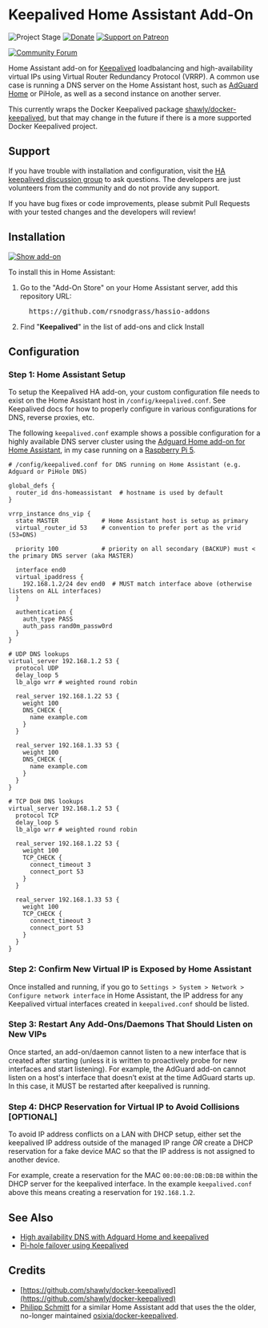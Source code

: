 # Keepalived Home Assistant Add-On

![Project Stage][project-stage-shield]
[![Donate](https://img.shields.io/badge/Donate-PayPal-green.svg)](https://www.paypal.com/cgi-bin/webscr?cmd=_donations&business=WREP29UDAMB6G)
[![Support on Patreon][patreon-shield]][patreon]

[![Community Forum][forum-shield]][forum]

Home Assistant add-on for [Keepalived](https://keepalived.org/) loadbalancing and high-availability virtual IPs using Virtual Router Redundancy Protocol (VRRP). A common use case is running a DNS server on the Home Assistant host, such as [AdGuard Home](https://github.com/hassio-addons/addon-adguard-home) or PiHole, as well as a second instance on another server.

This currently wraps the Docker Keepalived package [shawly/docker-keepalived](https://github.com/shawly/docker-keepalived), but that may change in the future if there is a more supported Docker Keepalived project.

## Support

If you have trouble with installation and configuration, visit the [HA keepalived discussion group](https://community.home-assistant.io/t/using-keepalived-in-a-hassos-installation/404185/5) to ask questions. The developers are just volunteers from the community and do not provide any support. 

If you have bug fixes or code improvements, please submit Pull Requests with your tested changes and the developers will review!

## Installation

[![Show add-on](https://my.home-assistant.io/badges/supervisor_addon.svg)](https://my.home-assistant.io/redirect/supervisor_addon/?addon=f14f1480_keepalived&repository_url=https%3A%2F%2Fgithub.com%2Frsnodgrass%2Fhassio-addons)

To install this in Home Assistant:

1. Go to the "Add-On Store" on your Home Assistant server, add this repository URL:
   
   <pre>
     https://github.com/rsnodgrass/hassio-addons
   </pre>

2. Find "__Keepalived__" in the list of add-ons and click Install

## Configuration

### Step 1: Home Assistant Setup

To setup the Keepalived HA add-on, your custom configuration file needs to exist on the Home Assistant host in `/config/keepalived.conf`.  See Keepalived docs for how to properly configure in various configurations for DNS, reverse proxies, etc.

The following  `keepalived.conf` example shows a possible configuration for a highly available DNS server cluster using the [Adguard Home add-on for Home Assistant](https://github.com/hassio-addons/addon-adguard-home), in my case running on a [Raspberry Pi 5](https://amzn.to/3CFo8nR).

```
# /config/keepalived.conf for DNS running on Home Assistant (e.g. Adguard or PiHole DNS)

global_defs {
  router_id dns-homeassistant  # hostname is used by default
}

vrrp_instance dns_vip {
  state MASTER            # Home Assistant host is setup as primary
  virtual_router_id 53    # convention to prefer port as the vrid (53=DNS)

  priority 100            # priority on all secondary (BACKUP) must < the primary DNS server (aka MASTER)

  interface end0
  virtual_ipaddress {
    192.168.1.2/24 dev end0  # MUST match interface above (otherwise listens on ALL interfaces)
  }

  authentication {
    auth_type PASS
    auth_pass rand0m_passw0rd
  }
}

# UDP DNS lookups
virtual_server 192.168.1.2 53 {
  protocol UDP
  delay_loop 5
  lb_algo wrr # weighted round robin

  real_server 192.168.1.22 53 {
    weight 100
    DNS_CHECK {
      name example.com
    }
  }

  real_server 192.168.1.33 53 {
    weight 100
    DNS_CHECK {
      name example.com
    }
  }
}

# TCP DoH DNS lookups
virtual_server 192.168.1.2 53 {
  protocol TCP
  delay_loop 5
  lb_algo wrr # weighted round robin

  real_server 192.168.1.22 53 {
    weight 100
    TCP_CHECK {
      connect_timeout 3
      connect_port 53
    }
  }

  real_server 192.168.1.33 53 {
    weight 100
    TCP_CHECK {
      connect_timeout 3
      connect_port 53
    }
  }
}
```

### Step 2: Confirm New Virtual IP is Exposed by Home Assistant

Once installed and running, if you go to `Settings > System > Network > Configure network interface` in Home Assistant, the IP address for any Keepalived virtual interfaces created in `keepalived.conf` should be listed.

### Step 3: Restart Any Add-Ons/Daemons That Should Listen on New VIPs

Once started, an add-on/daemon cannot listen to a new interface that is created after starting (unless it is written to proactively probe for new interfaces and start listening). For example, the AdGuard add-on cannot listen on a host's interface that doesn’t exist at the time AdGuard starts up. In this case, it MUST be restarted after keepalived is running.

### Step 4: DHCP Reservation for Virtual IP to Avoid Collisions [OPTIONAL]

To avoid IP address conflicts on a LAN with DHCP setup, either set the keepalived IP address outside of the managed IP range *OR* create a DHCP reservation for a fake device MAC so that the IP address is not assigned to another device. 

For example, create a reservation for the MAC `00:00:00:DB:DB:DB` within the DHCP server for the keepalived interface. In the example `keepalived.conf` above this means creating a reservation for `192.168.1.2`.

## See Also

* [High availability DNS with Adguard Home and keepalived](https://realmenweardress.es/2024/05/dockerised-vip-accessible-dns/)
* [Pi-hole failover using Keepalived](https://davidshomelab.com/pi-hole-failover-with-keepalived/)

## Credits

* [https://github.com/shawly/docker-keepalived](https://github.com/shawly/docker-keepalived)
* [Philipp Schmitt](https://github.com/pschmitt/home-assistant-addons) for a similar Home Assistant add that uses the the older, no-longer maintained [osixia/docker-keepalived](https://github.com/osixia/docker-keepalived).



[forum-shield]: https://img.shields.io/badge/community-forum-brightgreen.svg
[forum]: https://community.home-assistant.io/t/using-keepalived-in-a-hassos-installation/404185/5
[patreon]: https://www.patreon.com/rsnodgrass
[patreon-shield]: https://img.shields.io/endpoint.svg?url=https%3A%2F%2Fshieldsio-patreon.vercel.app%2Fapi%3Fusername%3Drsnodgrass%26type%3Dpatrons&style=for-the-badge
[project-stage-shield]: https://img.shields.io/badge/project%20stage-production%20ready-brightgreen.svg
